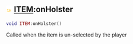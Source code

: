 ## ![shared](../../.gitbook/assets/shared.png) [ITEM](./readme/item.md):onHolster

```lua
void ITEM:onHolster()
```

Called when the item is un-selected by the player
